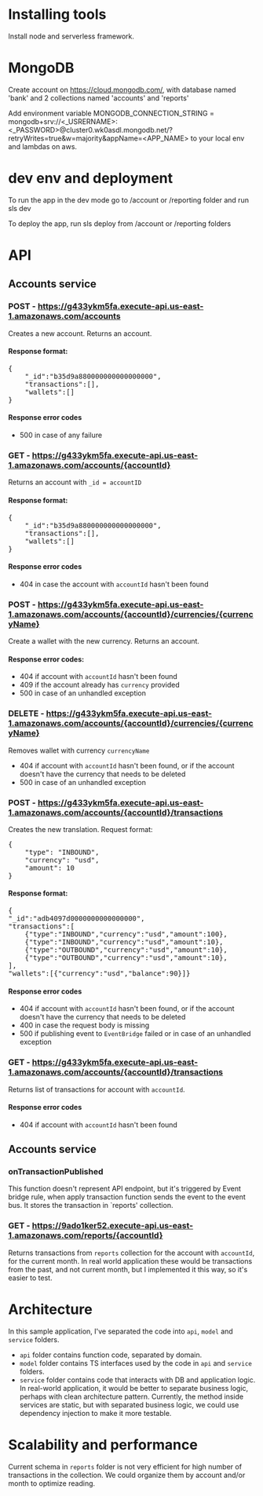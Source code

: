 # Installing tools

Install node and serverless framework.

# MongoDB

Create account on https://cloud.mongodb.com/, with database named 'bank' and 2 collections named 'accounts' and 'reports'

Add environment variable MONGODB_CONNECTION_STRING = mongodb+srv://<_USRERNAME>:<_PASSWORD>@cluster0.wk0asdl.mongodb.net/?retryWrites=true&w=majority&appName=<APP_NAME> to your local env and lambdas on aws.

# dev env and deployment

To run the app in the dev mode go to /account or /reporting folder and run sls dev

To deploy the app, run sls deploy from /account or /reporting folders

# API

## Accounts service

### POST - https://g433ykm5fa.execute-api.us-east-1.amazonaws.com/accounts
Creates a new account. Returns an account.
#### Response format: 
<pre>{
    "_id":"b35d9a880000000000000000",
    "transactions":[],
    "wallets":[]
}</pre>
#### Response error codes
- 500 in case of any failure
### GET - https://g433ykm5fa.execute-api.us-east-1.amazonaws.com/accounts/{accountId}
Returns an account with `_id = accountID`
#### Response format:
<pre>{
    "_id":"b35d9a880000000000000000",
    "transactions":[],
    "wallets":[]
}</pre>
#### Response error codes
- 404 in case the account with `accountId` hasn't been found
### POST - https://g433ykm5fa.execute-api.us-east-1.amazonaws.com/accounts/{accountId}/currencies/{currencyName}
Create a wallet with the new currency. Returns an account.
#### Response error codes:
- 404 if account with `accountId` hasn't been found
- 409 if the account already has `currency` provided
- 500 in case of an unhandled exception
### DELETE - https://g433ykm5fa.execute-api.us-east-1.amazonaws.com/accounts/{accountId}/currencies/{currencyName}
Removes wallet with currency `currencyName`
- 404 if account with `accountId` hasn't been found, or if the account doesn't have the currency that needs to be deleted
- 500 in case of an unhandled exception
### POST - https://g433ykm5fa.execute-api.us-east-1.amazonaws.com/accounts/{accountId}/transactions
Creates the new translation.
Request format:
<pre>
{
    "type": "INBOUND",
    "currency": "usd",
    "amount": 10
}
</pre>

#### Response format:
<pre>
{
"_id":"adb4097d0000000000000000",
"transactions":[
    {"type":"INBOUND","currency":"usd","amount":100},
    {"type":"INBOUND","currency":"usd","amount":10},    
    {"type":"OUTBOUND","currency":"usd","amount":10},
    {"type":"OUTBOUND","currency":"usd","amount":10},
],
"wallets":[{"currency":"usd","balance":90}]}
</pre>
#### Response error codes
- 404 if account with `accountId` hasn't been found, or if the account doesn't have the currency that needs to be deleted
- 400 in case the request body is missing
- 500 if publishing event to `EventBridge` failed or in case of an unhandled exception
### GET - https://g433ykm5fa.execute-api.us-east-1.amazonaws.com/accounts/{accountId}/transactions
Returns list of transactions for account with `accountId`.
#### Response error codes
- 404 if account with `accountId` hasn't been found
## Accounts service

### onTransactionPublished
This function doesn't represent API endpoint, but it's triggered by Event bridge rule,
when apply transaction function sends the event to the event bus. 
It stores the transaction in `reports' collection.

### GET - https://9ado1ker52.execute-api.us-east-1.amazonaws.com/reports/{accountId}
Returns transactions from `reports` collection for the account with `accountId`,
for the current month. In real world application these would be transactions from the past, and not current month,
but I implemented it this way, so it's easier to test.

# Architecture

In this sample application, I've separated the code into `api`, `model` and `service` folders.

- `api` folder contains function code, separated by domain.
- `model` folder contains TS interfaces used by the code in `api` and `service` folders.
- `service` folder contains code that interacts with DB and application logic. 
In real-world application, it would be better to separate business logic, 
perhaps with clean architecture pattern. Currently, the method inside services are static, 
but with separated business logic, we could use dependency injection to make it more testable.

# Scalability and performance

Current schema in `reports` folder is not very efficient for high number of transactions in the collection.
We could organize them by account and/or month to optimize reading.